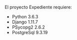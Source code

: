 El proyecto Expediente requiere:
* Python 3.6.3
* Django 1.11.7
* PSycopg2 2.6.2
* PostgreSql 9.3.19
